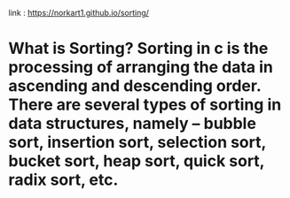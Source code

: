 
link : https://norkart1.github.io/sorting/
# What is Sorting? Sorting in c is the processing of arranging the data in ascending and descending order. There are several types of sorting in data structures, namely – bubble sort, insertion sort, selection sort, bucket sort, heap sort, quick sort, radix sort, etc.
